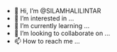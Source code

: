- 👋 Hi, I’m @SILAMHALILINTAR
- 👀 I’m interested in ...
- 🌱 I’m currently learning ...
- 💞️ I’m looking to collaborate on ...
- 📫 How to reach me ...

<!---
SILAMHALILINTAR/SILAMHALILINTAR is a ✨ special ✨ repository because its `README.md` (this file) appears on your GitHub profile.
You can click the Preview link to take a look at your changes.
--->
